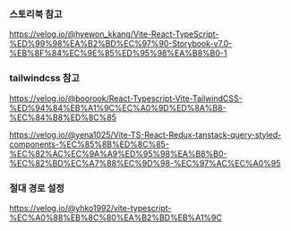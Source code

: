 ### 스토리북 참고

https://velog.io/@hyewon_kkang/Vite-React-TypeScript-%ED%99%98%EA%B2%BD%EC%97%90-Storybook-v7.0-%EB%8F%84%EC%9E%85%ED%95%98%EA%B8%B0-1

### tailwindcss 참고

https://velog.io/@boorook/React-Typescript-Vite-TailwindCSS-%ED%94%84%EB%A1%9C%EC%A0%9D%ED%8A%B8-%EC%84%B8%ED%8C%85

https://velog.io/@yena1025/Vite-TS-React-Redux-tanstack-query-styled-components-%EC%85%8B%ED%8C%85-%EC%82%AC%EC%9A%A9%ED%95%98%EA%B8%B0-%EC%82%BD%EC%A7%88%EC%9D%98-%EC%97%AC%EC%A0%95

### 절대 경로 설정

https://velog.io/@yhko1992/vite-typescript-%EC%A0%88%EB%8C%80%EA%B2%BD%EB%A1%9C
